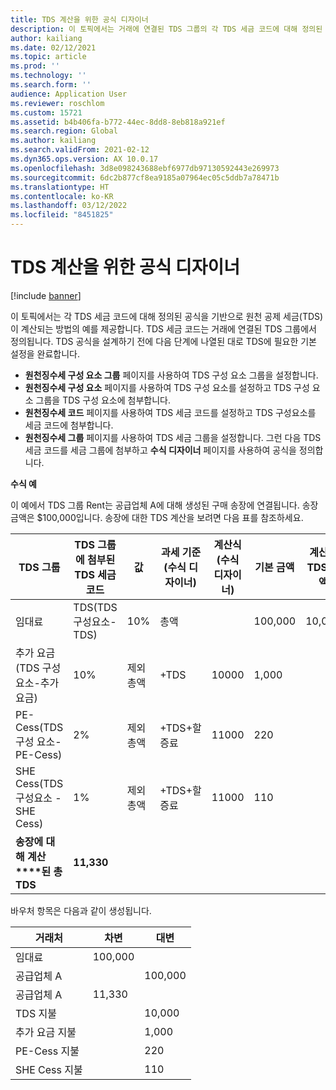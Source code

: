 ```yaml
---
title: TDS 계산을 위한 공식 디자이너
description: 이 토픽에서는 거래에 연결된 TDS 그룹의 각 TDS 세금 코드에 대해 정의된 공식을 기반으로 TDS(원천에서 공제된 세금)를 계산하는 방법의 예를 제공합니다.
author: kailiang
ms.date: 02/12/2021
ms.topic: article
ms.prod: ''
ms.technology: ''
ms.search.form: ''
audience: Application User
ms.reviewer: roschlom
ms.custom: 15721
ms.assetid: b4b406fa-b772-44ec-8dd8-8eb818a921ef
ms.search.region: Global
ms.author: kailiang
ms.search.validFrom: 2021-02-12
ms.dyn365.ops.version: AX 10.0.17
ms.openlocfilehash: 3d8e098243688ebf6977db97130592443e269973
ms.sourcegitcommit: 6dc2b877cf8ea9185a07964ec05c5ddb7a78471b
ms.translationtype: HT
ms.contentlocale: ko-KR
ms.lasthandoff: 03/12/2022
ms.locfileid: "8451825"
---
```

# <a name="formula-designer-for-tds-calculations"></a>TDS 계산을 위한 공식 디자이너

[!include [banner](../includes/banner.md)]

이 토픽에서는 각 TDS 세금 코드에 대해 정의된 공식을 기반으로 원천 공제 세금(TDS)이 계산되는 방법의 예를 제공합니다. TDS 세금 코드는 거래에 연결된 TDS 그룹에서 정의됩니다. TDS 공식을 설계하기 전에 다음 단계에 나열된 대로 TDS에 필요한 기본 설정을 완료합니다. 

- **원천징수세 구성 요소 그룹** 페이지를 사용하여 TDS 구성 요소 그룹을 설정합니다. 
- **원천징수세 구성 요소** 페이지를 사용하여 TDS 구성 요소를 설정하고 TDS 구성 요소 그룹을 TDS 구성 요소에 첨부합니다. 
- **원천징수세 코드** 페이지를 사용하여 TDS 세금 코드를 설정하고 TDS 구성요소를 세금 코드에 첨부합니다. 
- **원천징수세 그룹** 페이지를 사용하여 TDS 세금 그룹을 설정합니다. 그런 다음 TDS 세금 코드를 세금 그룹에 첨부하고 **수식 디자이너** 페이지를 사용하여 공식을 정의합니다. 

**수식 예**

이 예에서 TDS 그룹 Rent는 공급업체 A에 대해 생성된 구매 송장에 연결됩니다. 송장 금액은 $100,000입니다. 송장에 대한 TDS 계산을 보려면 다음 표를 참조하세요.

| TDS 그룹                                                   | TDS 그룹에 첨부된 TDS 세금 코드 | 값              | 과세 기준(수식 디자이너) | 계산식(수식 디자이너) | 기본 금액 | 계산된 TDS 금액 |
| ------------------------------------------------------------ | --------------------------------------- | ------------------ | --------------------------------- | :----------------------------------------: | ----------- | --------------------- |
| 임대료                                                         | TDS(TDS 구성요소-TDS)                | 10%                | 총액                      |                                            | 100,000      | 10,000                 |
| 추가 요금(TDS 구성 요소-추가 요금)                         | 10%                                     | 제외 총액 | +TDS                              |                   10000                    | 1,000        |                       |
| PE-Cess(TDS 구성 요소-PE-Cess)                            | 2%                                      | 제외 총액 | +TDS+할증료                    |                   11000                    | 220         |                       |
| SHE Cess(TDS 구성요소 - SHE Cess)                          | 1%                                      | 제외 총액 | +TDS+할증료                    |                   11000                    | 110         |                       |
| **송장에** **대해** **계산****된** **총** **TDS** | **11,330**                               |                    |                                   |                                            |             |                       |

바우처 항목은 다음과 같이 생성됩니다.

| 거래처           | 차변  | 대변 |
| ----------------- | ------ | ------ |
| 임대료              | 100,000 |        |
| 공급업체 A          |        | 100,000 |
| 공급업체 A          | 11,330  |        |
| TDS 지불       |        | 10,000  |
| 추가 요금 지불 |        | 1,000   |
| PE-Cess 지불   |        | 220    |
| SHE Cess 지불  |        | 110    |
